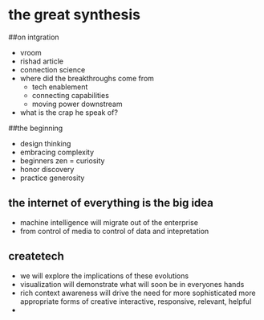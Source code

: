 # the great synthesis
##on intgration
- vroom
- rishad article
- connection science
- where did the breakthroughs come from
	- tech enablement
	- connecting capabilities
	- moving power downstream
- what is the crap he speak of?

##the beginning
- design thinking
- embracing complexity
- beginners zen = curiosity
- honor discovery
- practice generosity

## the internet of everything is the big idea
- machine intelligence will migrate out of the enterprise
- from control of media to control of data and intepretation

## createtech
- we will explore the implications of these evolutions
- visualization will demonstrate what will soon be in everyones hands
- rich context awareness will drive the need for more sophisticated more appropriate forms of creative interactive, responsive, relevant, helpful
-

